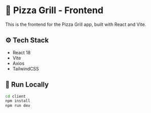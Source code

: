 # 🍕 Pizza Grill - Frontend

This is the frontend for the Pizza Grill app, built with React and Vite.

## ⚙️ Tech Stack

- React 18
- Vite
- Axios
- TailwindCSS

## 🧪 Run Locally

```bash
cd client
npm install
npm run dev
